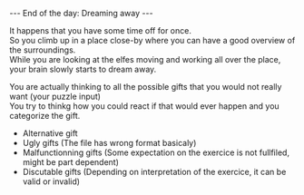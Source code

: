 --- End of the day: Dreaming away ---

It happens that you have some time off for once.  
So you climb up in a place close-by where you can have a good overview of the surroundings.  
While you are looking at the elfes moving and working all over the place,  
your brain slowly starts to dream away.

You are actually thinking to all the possible gifts that you would not really want (your puzzle input)  
You try to thinkg how you could react if that would ever happen and you categorize the gift.

- Alternative gift
- Ugly gifts (The file has wrong format basicaly)
- Malfunctionning gifts (Some expectation on the exercice is not fullfiled, might be part dependent)
- Discutable gifts (Depending on interpretation of the exercice, it can be valid or invalid)
